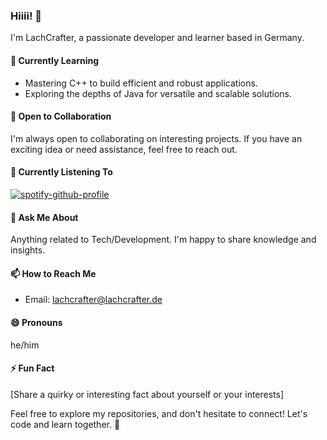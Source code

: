### Hiiii! 👋

I'm LachCrafter, a passionate developer and learner based in Germany.

#### 🌱 Currently Learning
- Mastering C++ to build efficient and robust applications.
- Exploring the depths of Java for versatile and scalable solutions.

#### 👯 Open to Collaboration
I'm always open to collaborating on interesting projects. If you have an exciting idea or need assistance, feel free to reach out.

#### 🎵 Currently Listening To
[![spotify-github-profile](https://spotify-github-profile.vercel.app/api/view?uid=313nmwumgcxawim23nzjpcv6zjxq&cover_image=true&theme=natemoo-re&show_offline=false&background_color=121212&interchange=false&bar_color=53b14f&bar_color_cover=false)](https://github.com/kittinan/spotify-github-profile)

#### 💬 Ask Me About
Anything related to Tech/Development. I'm happy to share knowledge and insights.

#### 📫 How to Reach Me
- Email: lachcrafter@lachcrafter.de

#### 😄 Pronouns
he/him

#### ⚡ Fun Fact
[Share a quirky or interesting fact about yourself or your interests]

Feel free to explore my repositories, and don't hesitate to connect! Let's code and learn together. 🚀
